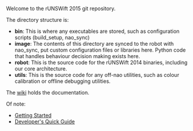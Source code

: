 Welcome to the rUNSWift 2015 git repository.

The directory structure is:

* **bin**:
    This is where any executables are stored, such as configuration scripts (build_setup, nao_sync)
* **image**:
    The contents of this directory are synced to the robot with nao_sync, put custom configuration files
    or libraries here. Python code that handles behaviour decision making exists here.
* **robot**:
    This is the source code for the rUNSWift 2014 binaries, including our core architecture.
* **utils**:
    This is the source code for any off-nao utilities, such as colour
    calibration or offline debugging utilities.

The [wiki](../../wiki) holds the documentation.

Of note:

* [Getting Started](../../wiki/Getting-Started)
* [Developer's Quick Guide](https://github.com/UNSWComputing/rUNSWift/wiki/Developer%27s-Quick-Guide)
